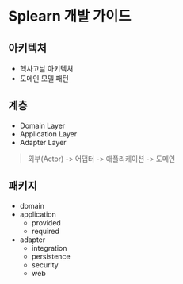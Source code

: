 # Splearn 개발 가이드

## 아키텍처
- 헥사고날 아키텍처
- 도메인 모델 패턴

## 계층
- Domain Layer
- Application Layer
- Adapter Layer

> 외부(Actor) -> 어댑터 -> 애플리케이션 -> 도메인

## 패키지
- domain
- application
  - provided
  - required
- adapter
  - integration
  - persistence
  - security
  - web
